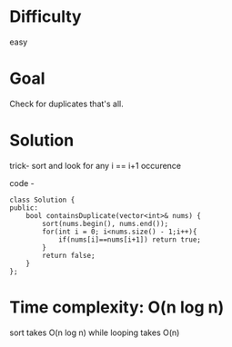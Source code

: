 # Difficulty
easy
# Goal
Check for duplicates that's all. 
# Solution
trick- sort and look for any i == i+1 occurence
  
code -
  ```
class Solution {
  public:
      bool containsDuplicate(vector<int>& nums) {
          sort(nums.begin(), nums.end());
          for(int i = 0; i<nums.size() - 1;i++){
              if(nums[i]==nums[i+1]) return true;
          }
          return false;
      }
 };
  ```
  
# Time complexity: O(n log n)
sort takes O(n log n) while looping takes O(n)
  
